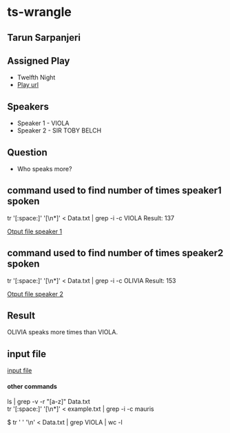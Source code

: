 # ts-wrangle

## Tarun Sarpanjeri

## Assigned Play

- Twelfth Night
- [Play url](http://shakespeare.mit.edu/twelfth_night/full.html)

## Speakers

- Speaker 1 - VIOLA
- Speaker 2 - SIR TOBY BELCH

## Question

- Who speaks more?

## command used to find number of times speaker1 spoken

tr '[:space:]' '[\n*]' < Data.txt | grep -i -c VIOLA
Result: 137
<br>

[Otput file speaker 1]()

## command used to find number of times speaker2 spoken

tr '[:space:]' '[\n*]' < Data.txt | grep -i -c OLIVIA
Result: 153
<br>

[Otput file speaker 2]()

## Result

OLIVIA speaks more times than VIOLA.

## input file

[input file](https://github.com/dexterstr/ts-wrangle/blob/main/Data.txt)
<br>

#### other commands

ls | grep -v -r "[a-z]" Data.txt
<br>
tr '[:space:]' '[\n*]' < example.txt | grep -i -c mauris
<br>

$ tr ' ' '\n' < Data.txt | grep VIOLA | wc -l
